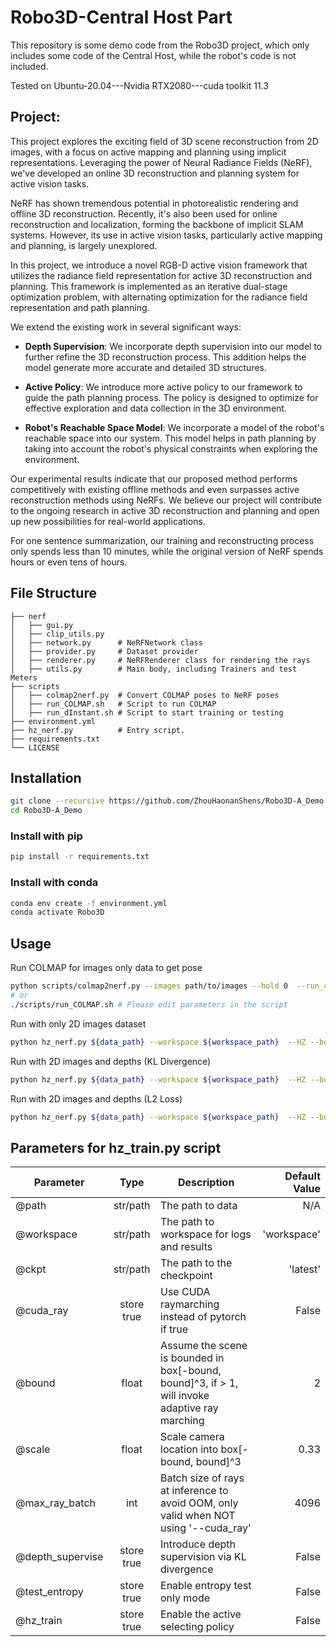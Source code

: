 # Robo3D-Central Host Part
This repository is some demo code from the Robo3D project, which only includes some code of the Central Host, while the robot's code is not included.

Tested on Ubuntu-20.04---Nvidia RTX2080---cuda toolkit 11.3

## Project:

This project explores the exciting field of 3D scene reconstruction from 2D images, with a focus on active mapping and planning using implicit representations. Leveraging the power of Neural Radiance Fields (NeRF), we've developed an online 3D reconstruction and planning system for active vision tasks.

NeRF has shown tremendous potential in photorealistic rendering and offline 3D reconstruction. Recently, it's also been used for online reconstruction and localization, forming the backbone of implicit SLAM systems. However, its use in active vision tasks, particularly active mapping and planning, is largely unexplored.

In this project, we introduce a novel RGB-D active vision framework that utilizes the radiance field representation for active 3D reconstruction and planning. This framework is implemented as an iterative dual-stage optimization problem, with alternating optimization for the radiance field representation and path planning.

We extend the existing work in several significant ways:

- **Depth Supervision**: We incorporate depth supervision into our model to further refine the 3D reconstruction process. This addition helps the model generate more accurate and detailed 3D structures.

- **Active Policy**: We introduce more active policy to our framework to guide the path planning process. The policy is designed to optimize for effective exploration and data collection in the 3D environment.

- **Robot's Reachable Space Model**: We incorporate a model of the robot's reachable space into our system. This model helps in path planning by taking into account the robot's physical constraints when exploring the environment.

Our experimental results indicate that our proposed method performs competitively with existing offline methods and even surpasses active reconstruction methods using NeRFs. We believe our project will contribute to the ongoing research in active 3D reconstruction and planning and open up new possibilities for real-world applications.

For one sentence summarization, our training and reconstructing process only spends less than 10 minutes, while the original version of NeRF spends hours or even tens of hours. 

## File Structure
```
├── nerf
│   ├── gui.py
│   ├── clip_utils.py
│   ├── network.py      # NeRFNetwork class
│   ├── provider.py     # Dataset provider
│   ├── renderer.py     # NeRFRenderer class for rendering the rays
│   ├── utils.py        # Main body, including Trainers and test Meters
├── scripts
│   ├── colmap2nerf.py  # Convert COLMAP poses to NeRF poses
│   ├── run_COLMAP.sh   # Script to run COLMAP
│   ├── run_dInstant.sh # Script to start training or testing
├── environment.yml
├── hz_nerf.py          # Entry script. 
├── requirements.txt
└── LICENSE
```

## Installation
```bash
git clone --recursive https://github.com/ZhouHaonanShens/Robo3D-A_Demo.git
cd Robo3D-A_Demo
```

### Install with pip
```bash
pip install -r requirements.txt
```

### Install with conda
```bash
conda env create -f environment.yml
conda activate Robo3D
```

## Usage
Run COLMAP for images only data to get pose
```bash
python scripts/colmap2nerf.py --images path/to/images --hold 0  --run_colmap
# or
./scripts/run_COLMAP.sh # Please edit parameters in the script
```

Run with only 2D images dataset
```bash
python hz_nerf.py ${data_path} --workspace ${workspace_path}  --HZ --bound 1.0 --scale 0.25
```

Run with 2D images and depths (KL Divergence)
```bash
python hz_nerf.py ${data_path} --workspace ${workspace_path}  --HZ --bound 1.0 --scale 0.25 --depth_supervise
```

Run with 2D images and depths (L2 Loss)
```bash
python hz_nerf.py ${data_path} --workspace ${workspace_path}  --HZ --bound 1.0 --scale 0.25 --depth_supervise_E2
```

## Parameters for hz_train.py script
| Parameter        |    Type     | Description  | Default Value |
| ------------- |:-----------:| -----| -----:|
| @path      |  str/path   | The path to data | N/A |
| @workspace      | str/path  |   The path to workspace for logs and results | 'workspace' |
| @ckpt | str/path  |    The path to the checkpoint | 'latest' |
| @cuda_ray | store true  |    Use CUDA raymarching instead of pytorch if true | False |
| @bound |    float    |    Assume the scene is bounded in box[-bound, bound]^3, if > 1, will invoke adaptive ray marching | 2 |
| @scale |    float    |    Scale camera location into box[-bound, bound]^3 | 0.33 |
| @max_ray_batch |     int     |    Batch size of rays at inference to avoid OOM, only valid when NOT using '--cuda_ray' | 4096 |
| @depth_supervise | store true  |    Introduce depth supervision via KL divergence | False |
| @test_entropy | store true  |    Enable entropy test only mode | False |
| @hz_train | store true  |    Enable the active selecting policy | False |

